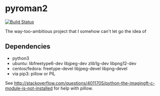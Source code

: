 pyroman2
========

[![Build Status](https://travis-ci.org/eblade/pyroman2.svg?branch=master)](https://travis-ci.org/eblade/pyroman2)

The way-too-ambitious project that I somehow can't let go the idea of


Dependencies
------------

* python3
* ubuntu: libfreetype6-dev libjpeg-dev zlib1g-dev libpng12-dev
* centos/fedora: freetype-devel libjpeg-devel libpng-devel
* via pip3: pillow or PIL

See http://stackoverflow.com/questions/4011705/python-the-imagingft-c-module-is-not-installed for help with pillow.
